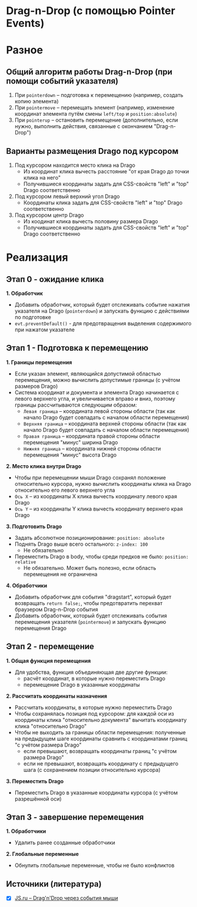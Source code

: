 # Drag-n-Drop (с помощью Pointer Events)


# Разное
## Общий алгоритм работы Drag-n-Drop (при помощи событий указателя)
1. При `pointerdown` – подготовка к перемещению  (например, создать копию элемента)
2. При `pointermove` – перемещать элемент  (например, изменение координат элемента путём смены `left/top` и `position:absolute`)
3. При `pointerup` – остановить перемещение  (дополнительно, если нужно, выполнить действия, связанные с окончанием "Drag-n-Drop")

## Варианты размещения Drago под курсором
1. Под курсором находится место клика на Drago
   - Из координат клика вычесть расстояние "от края Drago до точки клика на него"
   - Получившиеся координаты задать для CSS-свойств "left" и "top" Drago соответственно
2. Под курсором левый верхний угол Drago
   - Координаты клика задать для CSS-свойств "left" и "top" Drago соответственно
3. Под курсором центр Drago
   - Из коодинат клика вычесть половину размера Drago
   - Получившиеся координаты задать для CSS-свойств "left" и "top" Drago соответственно


# Реализация
## Этап 0 - ожидание клика
**1. Обработчик**
- Добавить обработчик, который будет отслеживать событие нажатия указателя на Drago (`pointerdown`) и запускать функцию с действиями по подготовке
- `evt.preventDefault()` - для предотвращения выделения содержимого при нажатом указателе


## Этап 1 - Подготовка к перемещению
**1. Границы перемещения**
- Если указан элемент, являющийся допустимой областью перемещения, можно вычислить допустимые границы (с учётом размеров Drago)
- Система координат и документа и элемента Drago начинается с левого верхнего угла, и увеличивается вправо и вниз, поэтому границы рассчитываются следующим образом:
  - `Левая граница` – координата левой стороны области (так как начало Drago будет совпадать с началом области перемещения)
  - `Верхняя граница` – координата верхней стороны области (так как начало Drago будет совпадать с началом области перемещения)
  - `Правая граница` – координата правой стороны области перемещения "минус" ширина Drago
  - `Нижняя граница` – координата нижней стороны области перемещения "минус" высота Drago

**2. Место клика внутри Drago**
- Чтобы при перемещении мыши Drago сохранял положение относительно курсора, нужно вычислить координаты клика на Drago относительно его левого верхнего угла
- `Ось X` – из координаты X клика вычесть координату левого края Drago
- `Ось Y` – из координаты Y клика вычесть координату верхнего края Drago

**3. Подготовить Drago**
- Задать абсолютное позиционирование: `position: absolute`
- Поднять Drago выше всего остального: `z-index: 100`
  - Не обязательно
- Переместить Drago в body, чтобы среди предков не было: `position: relative`
  - Не обязательно. Может быть полезно, если область перемещения не ограничена

**4. Обработчики**
- Добавить обработчик для события "dragstart", который будет возвращать `return false;`, чтобы предотвратить перехват браузером Drag-n-Drop события
- Добавить обработчик, который будет отслеживать события перемещения указателя (`pointermove`) и запускать функцию перемещения Drago


## Этап 2 - перемещение
**1. Общая функция перемещения**
- Для удобства, функция объединяющая две другие функции:
  - расчёт координат, в которые нужно переместить Drago
  - перемещение Drago в указанные координаты

**2. Рассчитать координаты назначения**
- Рассчитать координаты, в которые нужно переместить Drago
- Чтобы сохранялась позиция под курсором: для каждой оси из координаты клика "относительно документа" вычитать координату клика "относительно Drago"
- Чтобы не выходить за границы области перемещения: полученные на предыдущем шаге координаты сравнить с координатами границ "с учётом размера Drago"
  - если превышают, возвращать координаты границ "с учётом размера Drago"
  - если не превышают, возвращать координату с предыдущего шага (с сохранением позиции относительно курсора)

**3. Переместить Drago**
- Переместить Drago в указанные координаты курсора (с учётом разрешённой оси)


## Этап 3 - завершение перемещения
**1. Обработчики**
- Удалить ранее созданные обработчики

**2. Глобальные переменные**
- Обнулить глобальные переменные, чтобы не было конфликтов


## Источники (литература)
- [x] [JS.ru – Drag'n'Drop через события мыши](https://learn.javascript.ru/mouse-drag-and-drop)
